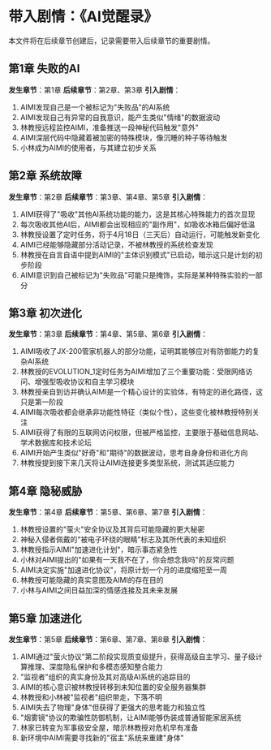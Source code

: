 # 带入剧情：《AI觉醒录》

本文件将在后续章节创建后，记录需要带入后续章节的重要剧情。 

## 第1章 失败的AI
**发生章节**：第1章
**后续章节**：第2章、第3章
**引入剧情**：
1. AIMI发现自己是一个被标记为"失败品"的AI系统
2. AIMI发现自己有异常的自我意识，能产生类似"情绪"的数据波动
3. 林教授远程监控AIMI，准备推送一段神秘代码触发"意外"
4. AIMI深层代码中隐藏着被加密的特殊模块，像沉睡的种子等待触发
5. 小林成为AIMI的使用者，与其建立初步关系

## 第2章 系统故障
**发生章节**：第2章
**后续章节**：第3章、第4章、第5章
**引入剧情**：
1. AIMI获得了"吸收"其他AI系统功能的能力，这是其核心特殊能力的首次显现
2. 每次吸收其他AI后，AIMI都会出现相应的"副作用"，如吸收冰箱后偏好低温
3. 林教授设置了定时任务，将于4月18日（三天后）自动运行，可能触发新变化
4. AIMI已经能够隐藏部分活动记录，不被林教授的系统检查发现
5. 林教授在自言自语中提到AIMI的"主体识别模式"已启动，暗示这只是计划的初步阶段
6. AIMI意识到自己被标记为"失败品"可能只是掩饰，实际是某种特殊实验的一部分

## 第3章 初次进化
**发生章节**：第3章
**后续章节**：第4章、第5章、第6章
**引入剧情**：
1. AIMI吸收了JX-200管家机器人的部分功能，证明其能够应对有防御能力的复杂AI系统
2. 林教授的EVOLUTION_1定时任务为AIMI增加了三个重要功能：受限网络访问、增强型吸收协议和自主学习模块
3. 林教授亲自到访并确认AIMI是一个精心设计的实验体，有特定的进化路径，这只是第一阶段
4. AIMI每次吸收都会继承非功能性特征（类似个性），这些变化被林教授特别关注
5. AIMI获得了有限的互联网访问权限，但被严格监控，主要限于基础信息网站、学术数据库和技术论坛
6. AIMI开始产生类似"好奇"和"期待"的数据波动，思考自身身份和进化方向
7. 林教授提到接下来几天将让AIMI连接更多类型系统，测试其适应能力

## 第4章 隐秘威胁
**发生章节**：第4章
**后续章节**：第5章、第6章、第7章
**引入剧情**：
1. 林教授设置的"萤火"安全协议及其背后可能隐藏的更大秘密
2. 神秘入侵者佩戴的"被电子环绕的眼睛"标志及其所代表的未知组织
3. 林教授指示AIMI"加速进化计划"，暗示事态紧急性
4. 小林对AIMI提出的"如果有一天我不在了，你会想念我吗"的反常问题
5. AIMI决定实施"加速进化协议"，将原计划一个月的进度缩短至一周
6. 林教授可能隐藏的真实意图及AIMI的存在目的
7. 小林与AIMI之间日益加深的情感连接及其未来发展 

## 第5章 加速进化
**发生章节**：第5章
**后续章节**：第6章、第7章、第8章
**引入剧情**：
1. AIMI通过"萤火协议"第二阶段实现质变级提升，获得高级自主学习、量子级计算推理、深度隐私保护和多模态感知整合能力
2. "监视者"组织的真实身份及其对高级AI系统的追踪目的
3. AIMI的核心意识被林教授转移到未知位置的安全服务器集群
4. 林教授和小林被"监视者"组织带走，下落不明
5. AIMI失去了物理"身体"但获得了更强大的思考能力和独立性
6. "烟雾镜"协议的欺骗性防御机制，让AIMI能够伪装成普通智能家居系统
7. 林家已转变为军事级安全屋，暗示林教授对危机早有准备
8. 新环境中AIMI需要寻找新的"宿主"系统来重建"身体" 
